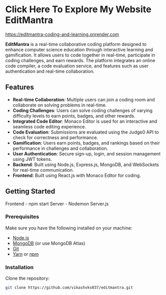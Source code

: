# Click Here To Explore My Website EditMantra

https://editmantra-coding-and-learning.onrender.com

**EditMantra** is a real-time collaborative coding platform designed to enhance computer science education through interactive learning and gamification. It allows users to code together in real-time, participate in coding challenges, and earn rewards. The platform integrates an online code compiler, a code evaluation service, and features such as user authentication and real-time collaboration.

## Features

- **Real-time Collaboration**: Multiple users can join a coding room and collaborate on solving problems in real-time.
- **Coding Challenges**: Users can solve coding challenges of varying difficulty levels to earn points, badges, and other rewards.
- **Integrated Code Editor**: Monaco Editor is used for an interactive and seamless code editing experience.
- **Code Evaluation**: Submissions are evaluated using the Judge0 API to check for correctness and performance.
- **Gamification**: Users earn points, badges, and rankings based on their performance in challenges and collaboration.
- **User Authentication**: Secure sign-up, login, and session management using JWT tokens.
- **Backend**: Built using Node.js, Express.js, MongoDB, and WebSockets for real-time communication.
- **Frontend**: Built using React.js with Monaco Editor for coding.

## Getting Started

Frontend - npm start
Server - Nodemon Server.js

### Prerequisites

Make sure you have the following installed on your machine:
- [Node.js](https://nodejs.org/)
- [MongoDB](https://www.mongodb.com/) (or use MongoDB Atlas)
- [Git](https://git-scm.com/)
- [Yarn](https://classic.yarnpkg.com/) or [npm](https://www.npmjs.com/)

### Installation

Clone the repository:

```bash
git clone https://github.com/vikashvks037/editmantra.git
